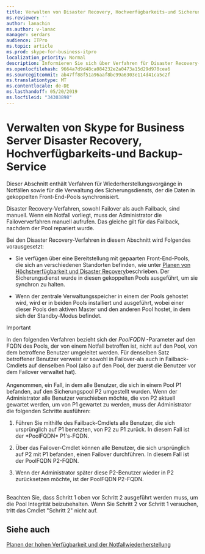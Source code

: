 ```yaml
---
title: Verwalten von Disaster Recovery, Hochverfügbarkeits-und Sicherungsdiensten
ms.reviewer: ''
author: lanachin
ms.author: v-lanac
manager: serdars
audience: ITPro
ms.topic: article
ms.prod: skype-for-business-itpro
localization_priority: Normal
description: Informieren Sie sich über Verfahren für Disaster Recovery-Vorgänge sowie zum Verwalten des Sicherungsdiensts, der die Daten in gekoppelten Front-End-Pools synchronisiert.
ms.openlocfilehash: 9664a7d9d48ca084232e2a0473a15d29d970cea6
ms.sourcegitcommit: ab47ff88f51a96aaf8bc99a6303e114d41ca5c2f
ms.translationtype: MT
ms.contentlocale: de-DE
ms.lasthandoff: 05/20/2019
ms.locfileid: "34303898"
---
```

# <a name="managing-skype-for-business-server-disaster-recovery-high-availability-and-backup-service"></a>Verwalten von Skype for Business Server Disaster Recovery, Hochverfügbarkeits-und Backup-Service

Dieser Abschnitt enthält Verfahren für Wiederherstellungsvorgänge in Notfällen sowie für die Verwaltung des Sicherungsdiensts, der die Daten in gekoppelten Front-End-Pools synchronisiert.

Disaster Recovery-Verfahren, sowohl Failover als auch Failback, sind manuell. Wenn ein Notfall vorliegt, muss der Administrator die Failoververfahren manuell aufrufen. Das gleiche gilt für das Failback, nachdem der Pool repariert wurde.

Bei den Disaster Recovery-Verfahren in diesem Abschnitt wird Folgendes vorausgesetzt:

  - Sie verfügen über eine Bereitstellung mit gepaarten Front-End-Pools, die sich an verschiedenen Standorten befinden, wie unter [Planen von Höchstverfügbarkeit und Disaster Recovery](../../plan-your-deployment/high-availability-and-disaster-recovery/high-availability-and-disaster-recovery.md)beschrieben. Der Sicherungsdienst wurde in diesen gekoppelten Pools ausgeführt, um sie synchron zu halten.

  - Wenn der zentrale Verwaltungsspeicher in einem der Pools gehostet wird, wird er in beiden Pools installiert und ausgeführt, wobei einer dieser Pools den aktiven Master und den anderen Pool hostet, in dem sich der Standby-Modus befindet.

> [!IMPORTANT]
> In den folgenden Verfahren bezieht sich der *PoolFQDN* -Parameter auf den FQDN des Pools, der von einem Notfall betroffen ist, nicht auf den Pool, von dem betroffene Benutzer umgeleitet werden. Für denselben Satz betroffener Benutzer verweist er sowohl in Failover-als auch in Failback-Cmdlets auf denselben Pool (also auf den Pool, der zuerst die Benutzer vor dem Failover verwaltet hat).<BR><br>Angenommen, ein Fall, in dem alle Benutzer, die sich in einem Pool P1 befanden, auf den Sicherungspool P2 umgestellt wurden. Wenn der Administrator alle Benutzer verschieben möchte, die von P2 aktuell gewartet werden, um von P1 gewartet zu werden, muss der Administrator die folgenden Schritte ausführen: 
> <OL>
> <LI>
> <P>Führen Sie mithilfe des Failback-Cmdlets alle Benutzer, die sich ursprünglich auf P1 benetzten, von P2 zu P1 zurück. In diesem Fall ist der *PoolFQDN* P1's-FQDN.</P>
> <LI>
> <P>Über das Failover-Cmdlet können alle Benutzer, die sich ursprünglich auf P2 mit P1 befanden, einen Failover durchführen. In diesem Fall ist der PoolFQDN P2-FQDN.</P>
> <LI>
> <P>Wenn der Administrator später diese P2-Benutzer wieder in P2 zurücksetzen möchte, ist der PoolFQDN P2-FQDN.</P></LI></OL><br>Beachten Sie, dass Schritt 1 oben vor Schritt 2 ausgeführt werden muss, um die Pool Integrität beizubehalten. Wenn Sie Schritt 2 vor Schritt 1 versuchen, tritt das Cmdlet "Schritt 2" nicht auf.


## <a name="see-also"></a>Siehe auch

[Planen der hohen Verfügbarkeit und der Notfallwiederherstellung](../../plan-your-deployment/high-availability-and-disaster-recovery/high-availability-and-disaster-recovery.md) 
  
